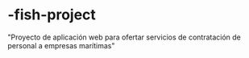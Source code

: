 # -fish-project
"Proyecto de aplicación web para ofertar servicios de contratación de personal a empresas marítimas"
